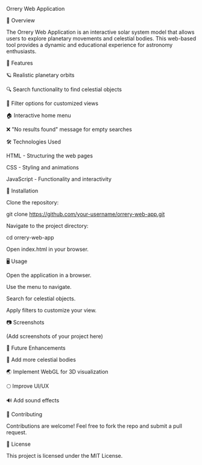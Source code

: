 Orrery Web Application

🌌 Overview

The Orrery Web Application is an interactive solar system model that allows users to explore planetary movements and celestial bodies. This web-based tool provides a dynamic and educational experience for astronomy enthusiasts.

🚀 Features

🪐 Realistic planetary orbits

🔍 Search functionality to find celestial objects

📂 Filter options for customized views

🏠 Interactive home menu

❌ "No results found" message for empty searches

🛠️ Technologies Used

HTML - Structuring the web pages

CSS - Styling and animations

JavaScript - Functionality and interactivity

📌 Installation

Clone the repository:

git clone https://github.com/your-username/orrery-web-app.git

Navigate to the project directory:

cd orrery-web-app

Open index.html in your browser.

🖥️ Usage

Open the application in a browser.

Use the menu to navigate.

Search for celestial objects.

Apply filters to customize your view.

📷 Screenshots

(Add screenshots of your project here)

🎯 Future Enhancements

🌠 Add more celestial bodies

🌏 Implement WebGL for 3D visualization

🌕 Improve UI/UX

🔊 Add sound effects

🤝 Contributing

Contributions are welcome! Feel free to fork the repo and submit a pull request.

📜 License

This project is licensed under the MIT License.



